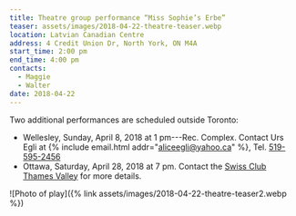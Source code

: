 ```yaml
---
title: Theatre group performance “Miss Sophie’s Erbe”
teaser: assets/images/2018-04-22-theatre-teaser.webp
location: Latvian Canadian Centre
address: 4 Credit Union Dr, North York, ON M4A
start_time: 2:00 pm
end_time: 4:00 pm
contacts:
  - Maggie
  - Walter
date: 2018-04-22
---
```


Two additional performances are scheduled outside Toronto:

- Wellesley, Sunday, April 8, 2018 at 1 pm---Rec. Complex. Contact Urs Egli at
  {% include email.html addr="aliceegli@yahoo.ca" %}, Tel. [519-595-2456][tel]
- Ottawa, Saturday, April 28, 2018 at 7 pm. Contact the [Swiss Club Thames
  Valley][sctv] for more details.

![Photo of play]({% link assets/images/2018-04-22-theatre-teaser2.webp %})

[tel]: <tel:519-595-2456>
[sctv]: <http://www.swissclubthamesvalley.com/contacts.htm>
